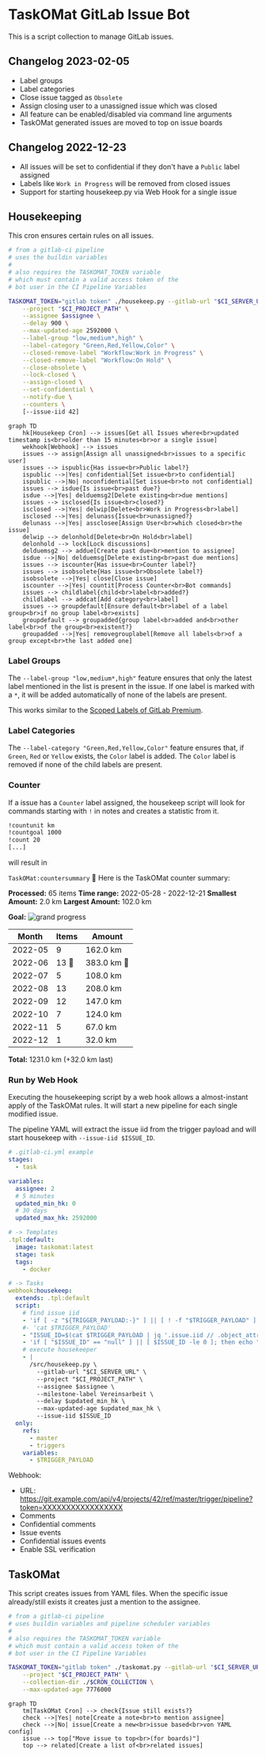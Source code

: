 # TaskOMat GitLab Issue Bot

This is a script collection to manage GitLab issues.

## Changelog 2023-02-05

- Label groups
- Label categories
- Close issue tagged as `Obsolete`
- Assign closing user to a unassigned issue which was closed
- All feature can be enabled/disabled via command line arguments
- TaskOMat generated issues are moved to top on issue boards

## Changelog 2022-12-23

- All issues will be set to confidential if they don't have a `Public` label assigned
- Labels like `Work in Progress` will be removed from closed issues
- Support for starting housekeep.py via Web Hook for a single issue

## Housekeeping

This cron ensures certain rules on all issues.

```sh
# from a gitlab-ci pipeline
# uses the buildin variables
#
# also requires the TASKOMAT_TOKEN variable
# which must contain a valid access token of the
# bot user in the CI Pipeline Variables

TASKOMAT_TOKEN="gitlab token" ./housekeep.py --gitlab-url "$CI_SERVER_URL" \
    --project "$CI_PROJECT_PATH" \
    --assignee $assignee \
    --delay 900 \
    --max-updated-age 2592000 \
    --label-group "low,medium*,high" \
    --label-category "Green,Red,Yellow,Color" \
    --closed-remove-label "Workflow:Work in Progress" \
    --closed-remove-label "Workflow:On Hold" \
    --close-obsolete \
    --lock-closed \
    --assign-closed \
    --set-confidential \
    --notify-due \
    --counters \
    [--issue-iid 42]
```

```mermaid
graph TD
    hk[Housekeep Cron] --> issues[Get all Issues where<br>updated timestamp is<br>older than 15 minutes<br>or a single issue]
    wekhook[Webhook] --> issues
    issues --> assign[Assign all unassigned<br>issues to a specific user]
    issues --> ispublic{Has issue<br>Public label?}
    ispublic -->|Yes| confidential[Set issue<br>to confidential]
    ispublic -->|No| noconfidential[Set issue<br>to not confidential]
    issues --> isdue{Is issue<br>past due?}
    isdue -->|Yes| delduemsg2[Delete existing<br>due mentions]
    issues --> isclosed{Is issue<br>closed?}
    isclosed -->|Yes| delwip[Delete<br>Work in Progress<br>label]
    isclosed -->|Yes| delunass{Issue<br>unassigned?}
    delunass -->|Yes| assclosee[Assign User<br>which closed<br>the issue]
    delwip --> delonhold[Delete<br>On Hold<br>label]
    delonhold --> lock[Lock discussions]
    delduemsg2 --> addue[Create past due<br>mention to assignee]
    isdue -->|No| delduemsg[Delete existing<br>past due mentions]
    issues --> iscounter{Has issue<br>Counter label?}
    issues --> isobsolete{Has issue<br>Obsolete label?}
    isobsolete -->|Yes| close[Close issue]
    iscounter -->|Yes| countit[Process Counter<br>Bot commands]
    issues --> childlabel{child<br>label<br>added?}
    childlabel --> addcat[Add category<br>label]
    issues --> groupdefault[Ensure default<br>label of a label group<br>if no group label<br>exists]
    groupdefault --> groupadded{group label<br>added and<br>other label<br>of the group<br>existent?}
    groupadded -->|Yes| removegrouplabel[Remove all labels<br>of a group except<br>the last added one]
```

### Label Groups

The `--label-group "low,medium*,high"` feature ensures that only the latest label
mentioned in the list is present in the issue. If one label is marked with a `*`,
it will be added automatically of none of the labels are present.

This works similar to the [Scoped Labels of GitLab Premium](https://docs.gitlab.com/ee/user/project/labels.html#scoped-labels).

### Label Categories

The `--label-category "Green,Red,Yellow,Color"` feature ensures that, if `Green`,
`Red` or `Yellow` exists, the `Color` label is added. The `Color` label is removed
if none of the child labels are present.

### Counter

If a issue has a `Counter` label assigned, the housekeep script will look for
commands starting with `!` in notes and creates a statistic from it.

```txt
!countunit km
!countgoal 1000
!count 20
[...]
```

will result in

`TaskOMat:countersummary` :tea: Here is the TaskOMat counter summary:

**Processed:** 65 items
**Time range:** 2022-05-28 - 2022-12-21
**Smallest Amount:** 2.0 km
**Largest Amount:** 102.0 km

**Goal:**
![grand progress](https://progress-bar.dev/123/?scale=100&width=260&color=0072ef&suffix=%25%20%281231km%20of%201000km%29)

| Month | Items | Amount |
|---|---|---|
| 2022-05 | 9 | 162.0 km |
| 2022-06 | 13 :tada: | 383.0 km :tada: |
| 2022-07 | 5 | 108.0 km |
| 2022-08 | 13 | 208.0 km |
| 2022-09 | 12 | 147.0 km |
| 2022-10 | 7 | 124.0 km |
| 2022-11 | 5 | 67.0 km |
| 2022-12 | 1 | 32.0 km |

**Total:** 1231.0 km (+32.0 km last)

### Run by Web Hook

Executing the housekeeping script by a web hook allows a almost-instant
apply of the TaskOMat rules. It will start a new pipeline for each single
modified issue.

The pipeline YAML will extract the issue iid from the
trigger payload and will start housekeep with `--issue-iid $ISSUE_ID`.

```yml
# .gitlab-ci.yml example
stages:
  - task

variables:
  assignee: 2
  # 5 minutes
  updated_min_hk: 0
  # 30 days
  updated_max_hk: 2592000

# -> Templates
.tpl:default:
  image: taskomat:latest
  stage: task
  tags:
    - docker

# -> Tasks
webhook:housekeep:
  extends: .tpl:default
  script:
    # find issue iid
    - 'if [ -z "${TRIGGER_PAYLOAD:-}" ] || [ ! -f "$TRIGGER_PAYLOAD" ]; then echo "Trigger payload file not found."; exit 0; fi'
    #- 'cat $TRIGGER_PAYLOAD'
    - "ISSUE_ID=$(cat $TRIGGER_PAYLOAD | jq '.issue.iid // .object_attributes.iid')"
    - 'if [ "$ISSUE_ID" == "null" ] || [ $ISSUE_ID -le 0 ]; then echo "No issue iid found."; exit 0; fi'
    # execute housekeeper
    - |
      /src/housekeep.py \
        --gitlab-url "$CI_SERVER_URL" \
        --project "$CI_PROJECT_PATH" \
        --assignee $assignee \
        --milestone-label Vereinsarbeit \
        --delay $updated_min_hk \
        --max-updated-age $updated_max_hk \
        --issue-iid $ISSUE_ID
  only:
    refs:
      - master
      - triggers
    variables:
      - $TRIGGER_PAYLOAD
```

Webhook:

- URL: https://git.example.com/api/v4/projects/42/ref/master/trigger/pipeline?token=XXXXXXXXXXXXXXXXX
- Comments
- Confidential comments
- Issue events
- Confidential issues events
- Enable SSL verification

## TaskOMat

This script creates issues from YAML files. When
the specific issue already/still exists it creates
just a mention to the assignee.

```sh
# from a gitlab-ci pipeline
# uses buildin variables and pipeline scheduler variables
#
# also requires the TASKOMAT_TOKEN variable
# which must contain a valid access token of the
# bot user in the CI Pipeline Variables

TASKOMAT_TOKEN="gitlab token" ./taskomat.py --gitlab-url "$CI_SERVER_URL" \
    --project "$CI_PROJECT_PATH" \
    --collection-dir ./$CRON_COLLECTION \
    --max-updated-age 7776000
```

```mermaid
graph TD
    tm[TaskOMat Cron] --> check{Issue still exists?}
    check -->|Yes| note[Create a note<br>to mention assignee]
    check -->|No| issue[Create a new<br>issue based<br>von YAML config]
    issue --> top["Move issue to top<br>(for boards)"]
    top --> related[Create a list of<br>related issues]
```
